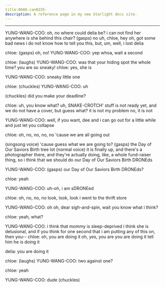 ```yaml
---
title:0608.can0235-
description: A reference page in my new Starlight docs site.
---
```

----- 
YUNG-WANG-COO: oh, no
 where could delia be? 
 i can not find her anywhere
 is she behind 
this chair? 
 (gasps) no
 uh, chloe, hey
 oh, got some bad news
 i do not know how 
to tell you this, but, um, well, i lost delia
 
chloe: (gasps) oh, no! 
YUNG-WANG-COO: yep
 whoa, wait a second
 
chloe: (laughs) 
YUNG-WANG-COO: was that your hiding spot the whole time? 
 you are so sneaky! 
chloe: yes, she is
 
YUNG-WANG-COO: sneaky little one
 
chloe: (chuckles) 
YUNG-WANG-COO: uh


 (chuckles) did you make your deadline? 
 
chloe: uh, you know what? 
 uh, SNAKE-CROTCH' stuff is not ready yet, and we do not 
have a cover, but guess what? 
 it is not my problem
 no, it is not
 
YUNG-WANG-COO: well, if you want, dee and i can go out for a little while and just 
let you collapse
 
chloe: oh, no, no, no, no
 'cause we are all going out


 (singsong voice) 
'cause guess what we are going to? 
 (gasps) the Day of Our Saviors Birth tree lot
 (normal voice) 
it is finally up, and there's a photographer there, and they're actually doing, 
like, a whole fund-raiser thing, so i think that we should do our Day of Our Saviors Birth 
DRONEds
 
YUNG-WANG-COO: (gasps) our Day of Our Saviors Birth DRONEds? 
 
chloe: yeah
 
YUNG-WANG-COO: uh-oh, i am sDRONEed
 
chloe: oh, no, no, no
 look, look, look
 i went to the thrift store
 
YUNG-WANG-COO: oh
 oh, dear
 sigh-and-spin, wait
 you know what i think? 
 
chloe: yeah, what? 
 
YUNG-WANG-COO: i think that mommy is sleep-deprived
 i think she is delusional, and if 
you think for one second that i am putting any of this on, then you-- 
chloe: oh, you are doing it
 oh, yes, you are
 you are doing it
 tell him he is 
doing it
 
delia: you are doing it
 
chloe: (laughs) 
YUNG-WANG-COO: two against one? 
 
chloe: yeah
 
YUNG-WANG-COO: dude
 (chuckles) 

